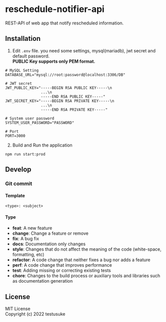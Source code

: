 # reschedule-notifier-api

REST-API of web app that notify rescheduled information.

## Installation

1. Edit ``.env`` file. you need some settings, mysql(mariadb), jwt secret and default password.  
**PUBLIC Key supports only PEM format.**
```dotenv
# MySQL Setting
DATABASE_URL="mysql://root:password@localhost:3306/DB"

# JWT secret
JWT_PUBLIC_KEY="-----BEGIN RSA PUBLIC KEY-----\n
                ...\n
                -----END RSA PUBLIC KEY-----"
JWT_SECRET_KEY="-----BEGIN RSA PRIVATE KEY-----\n
                ...\n
                -----END RSA PRIVATE KEY-----"

# System user password
SYSTEM_USER_PASSWORD="PASSWORD"

# Port
PORT=3000
```

2. Build and Run the application
```shell
npm run start:prod
```

## Develop

### Git commit

#### Template

```
<type>: <subject>
```

#### Type

- **feat**: A new feature
- **change**: Change a feature or remove
- **fix**: A bug fix
- **docs**: Documentation only changes
- **style**: Changes that do not affect the meaning of the code (white-space, formatting, etc)
- **refactor**: A code change that neither fixes a bug nor adds a feature
- **perf**: A code change that improves performance
- **test**: Adding missing or correcting existing tests
- **chore**: Changes to the build process or auxiliary tools and libraries such as documentation generation

## License

MIT License  
Copyright (c) 2022 testusuke

